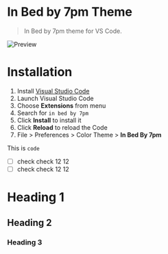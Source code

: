 # In Bed by 7pm Theme

> In Bed by 7pm theme for VS Code.

![Preview](images/preview.gif)

# Installation

1.  Install [Visual Studio Code](https://code.visualstudio.com/)
2.  Launch Visual Studio Code
3.  Choose **Extensions** from menu
4.  Search for `in bed by 7pm`
5.  Click **Install** to install it
6.  Click **Reload** to reload the Code
7.  File > Preferences > Color Theme > **In Bed By 7pm**

This is `code`

-[ ] check check 12 12
-[ ] check check 12 12

Heading 1
========

Heading 2
--------------

### Heading 3
